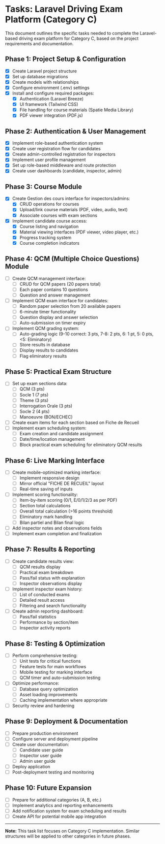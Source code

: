 # Tasks: Laravel Driving Exam Platform (Category C)

This document outlines the specific tasks needed to complete the Laravel-based driving exam platform for Category C, based on the project requirements and documentation.

## Phase 1: Project Setup & Configuration

- [x] Create Laravel project structure
- [x] Set up database migrations
- [x] Create models with relationships
- [x] Configure environment (.env) settings
- [x] Install and configure required packages:
  - [x] Authentication (Laravel Breeze)
  - [x] UI framework (Tailwind CSS)
  - [x] File handling for course materials (Spatie Media Library)
  - [x] PDF viewer integration (PDF.js)

## Phase 2: Authentication & User Management

- [x] Implement role-based authentication system
- [x] Create user registration flow for candidates
- [x] Create admin-controlled registration for inspectors
- [x] Implement user profile management
- [x] Set up role-based middleware and route protection
- [x] Create user dashboards (candidate, inspector, admin)

## Phase 3: Course Module

- [x] Create Gestion des cours
 interface for inspectors/admins:
  - [x] CRUD operations for courses
  - [x] Upload/link course materials (PDF, video, audio, text)
  - [x] Associate courses with exam sections
- [x] Implement candidate course access:
  - [x] Course listing and navigation
  - [x] Material viewing interfaces (PDF viewer, video player, etc.)
  - [x] Progress tracking system
  - [x] Course completion indicators

## Phase 4: QCM (Multiple Choice Questions) Module

- [ ] Create QCM management interface:
  - [ ] CRUD for QCM papers (20 papers total)
  - [ ] Each paper contains 10 questions
  - [ ] Question and answer management
- [ ] Implement QCM exam interface for candidates:
  - [ ] Random paper selection from 20 available papers
  - [ ] 6-minute timer functionality
  - [ ] Question display and answer selection
  - [ ] Auto-submission on timer expiry
- [ ] Implement QCM grading system:
  - [ ] Auto-grading logic (9-10 correct: 3 pts, 7-8: 2 pts, 6: 1 pt, 5: 0 pts, <5: Eliminatory)
  - [ ] Store results in database
  - [ ] Display results to candidates
  - [ ] Flag eliminatory results

## Phase 5: Practical Exam Structure

- [ ] Set up exam sections data:
  - [ ] QCM (3 pts)
  - [ ] Socle 1 (7 pts)
  - [ ] Theme (3 pts)
  - [ ] Interrogation Orale (3 pts)
  - [ ] Socle 2 (4 pts)
  - [ ] Manoeuvre (BON/ECHEC)
- [ ] Create exam items for each section based on Fiche de Recueil
- [ ] Implement exam scheduling system:
  - [ ] Exam creation and candidate assignment
  - [ ] Date/time/location management
  - [ ] Block practical exam scheduling for eliminatory QCM results

## Phase 6: Live Marking Interface

- [ ] Create mobile-optimized marking interface:
  - [ ] Implement responsive design
  - [ ] Mirror official "FICHE DE RECUEIL" layout
  - [ ] Real-time saving of inputs
- [ ] Implement scoring functionality:
  - [ ] Item-by-item scoring (0/1, E/0/1/2/3 as per PDF)
  - [ ] Section total calculations
  - [ ] Overall total calculation (>16 points threshold)
  - [ ] Eliminatory mark handling
  - [ ] Bilan partiel and Bilan final logic
- [ ] Add inspector notes and observations fields
- [ ] Implement exam completion and finalization

## Phase 7: Results & Reporting

- [ ] Create candidate results view:
  - [ ] QCM results display
  - [ ] Practical exam breakdown
  - [ ] Pass/fail status with explanation
  - [ ] Inspector observations display
- [ ] Implement inspector exam history:
  - [ ] List of conducted exams
  - [ ] Detailed result access
  - [ ] Filtering and search functionality
- [ ] Create admin reporting dashboard:
  - [ ] Pass/fail statistics
  - [ ] Performance by section/item
  - [ ] Inspector activity reports

## Phase 8: Testing & Optimization

- [ ] Perform comprehensive testing:
  - [ ] Unit tests for critical functions
  - [ ] Feature tests for main workflows
  - [ ] Mobile testing for marking interface
  - [ ] QCM timer and auto-submission testing
- [ ] Optimize performance:
  - [ ] Database query optimization
  - [ ] Asset loading improvements
  - [ ] Caching implementation where appropriate
- [ ] Security review and hardening

## Phase 9: Deployment & Documentation

- [ ] Prepare production environment
- [ ] Configure server and deployment pipeline
- [ ] Create user documentation:
  - [ ] Candidate user guide
  - [ ] Inspector user guide
  - [ ] Admin user guide
- [ ] Deploy application
- [ ] Post-deployment testing and monitoring

## Phase 10: Future Expansion

- [ ] Prepare for additional categories (A, B, etc.)
- [ ] Implement analytics and reporting enhancements
- [ ] Add notification system for exam scheduling and results
- [ ] Create API for potential mobile app integration

---

**Note:** This task list focuses on Category C implementation. Similar structures will be applied to other categories in future phases. 